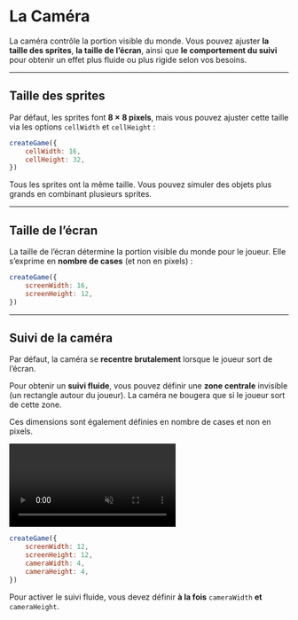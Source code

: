 <script>
import Aside from '../../../lib/ui/Doc/Aside.svelte'
import Emoji from '../../../lib/ui/Doc/Emoji.svelte'
</script>

# <Emoji src="🎥" /> La Caméra

La caméra contrôle la portion visible du monde. Vous pouvez ajuster **la taille des sprites**, **la taille de l’écran**, ainsi que **le comportement du suivi** pour obtenir un effet plus fluide ou plus rigide selon vos besoins.

---

## <Emoji src="📐" /> Taille des sprites

Par défaut, les sprites font **8 × 8 pixels**, mais vous pouvez ajuster cette taille via les options `cellWidth` et `cellHeight` :

```js
createGame({
	cellWidth: 16,
	cellHeight: 32,
})
```

<Aside>
Tous les sprites ont la même taille.  
Vous pouvez simuler des objets plus grands en combinant plusieurs sprites.
</Aside>

---

## <Emoji src="🖥️" /> Taille de l’écran

La taille de l’écran détermine la portion visible du monde pour le joueur.
Elle s’exprime en **nombre de cases** (et non en pixels) :

```js
createGame({
	screenWidth: 16,
	screenHeight: 12,
})
```

---

## <Emoji src="📍" /> Suivi de la caméra

Par défaut, la caméra se **recentre brutalement** lorsque le joueur sort de l’écran.

Pour obtenir un **suivi fluide**, vous pouvez définir une **zone centrale** invisible (un rectangle autour du joueur).
La caméra ne bougera que si le joueur sort de cette zone.

Ces dimensions sont également définies en nombre de cases et non en pixels.

<div class="relative">
<video src="/doc/camera-example.webm" autoplay loop muted playsinline />
<div class="absolute inset-[33%] border-4 border-blue-500"></div>
</div>

```js
createGame({
	screenWidth: 12,
	screenHeight: 12,
	cameraWidth: 4,
	cameraHeight: 4,
})
```

<Aside variant="Warning">

Pour activer le suivi fluide, vous devez définir **à la fois** `cameraWidth` **et** `cameraHeight`.

</Aside>
